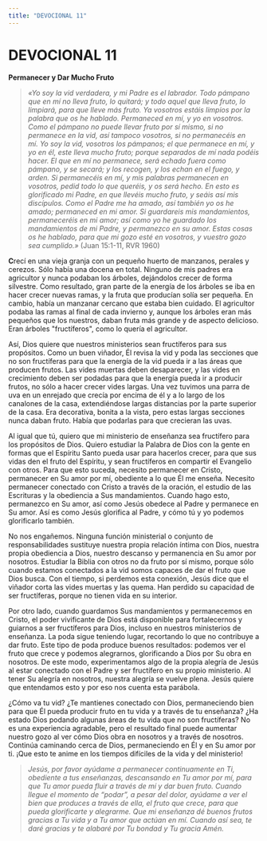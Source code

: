 ```yaml
---
title: "DEVOCIONAL 11"
---
```

# DEVOCIONAL 11

**Permanecer y Dar Mucho Fruto**

> *«Yo soy la vid verdadera, y mi Padre es el labrador. Todo pámpano que
> en mí no lleva fruto, lo quitará; y todo aquel que lleva fruto, lo
> limpiará, para que lleve más fruto. Ya vosotros estáis limpios por la
> palabra que os he hablado. Permaneced en mí, y yo en vosotros. Como el
> pámpano no puede llevar fruto por sí mismo, si no permanece en la vid,
> así tampoco vosotros, si no permanecéis en mí. Yo soy la vid, vosotros
> los pámpanos; el que permanece en mí, y yo en él, este lleva mucho
> fruto; porque separados de mí nada podéis hacer. El que en mí no
> permanece, será echado fuera como pámpano, y se secará; y los recogen,
> y los echan en el fuego, y arden. Si permanecéis en mí, y mis palabras
> permanecen en vosotros, pedid todo lo que queréis, y os será hecho. En
> esto es glorificado mi Padre, en que llevéis mucho fruto, y seáis así
> mis discípulos. Como el Padre me ha amado, así también yo os he amado;
> permaneced en mi amor. Si guardareis mis mandamientos, permaneceréis
> en mi amor; así como yo he guardado los mandamientos de mi Padre, y
> permanezco en su amor. Estas cosas os he hablado, para que mi gozo
> esté en vosotros, y vuestro gozo sea cumplido.»* (Juan 15:1-11, RVR
> 1960)

**C**recí en una vieja granja con un pequeño huerto de manzanos, perales
y cerezos. Sólo había una docena en total. Ninguno de mis padres era
agricultor y nunca podaban los árboles, dejándolos crecer de forma
silvestre. Como resultado, gran parte de la energía de los árboles se
iba en hacer crecer nuevas ramas, y la fruta que producían solía ser
pequeña. En cambio, había un manzanar cercano que estaba bien cuidado.
El agricultor podaba las ramas al final de cada invierno y, aunque los
árboles eran más pequeños que los nuestros, daban fruta más grande y de
aspecto delicioso. Eran árboles "fructíferos", como lo quería el
agricultor.

Así, Dios quiere que nuestros ministerios sean fructíferos para sus
propósitos. Como un buen viñador, Él revisa la vid y poda las secciones
que no son fructíferas para que la energía de la vid pueda ir a las
áreas que producen frutos. Las vides muertas deben desaparecer, y las
vides en crecimiento deben ser podadas para que la energía pueda ir a
producir frutos, no sólo a hacer crecer vides largas. Una vez tuvimos
una parra de uva en un enrejado que crecía por encima de él y a lo largo
de los canalones de la casa, extendiéndose largas distancias por la
parte superior de la casa. Era decorativa, bonita a la vista, pero estas
largas secciones nunca daban fruto. Había que podarlas para que
crecieran las uvas.

Al igual que tú, quiero que mi ministerio de enseñanza sea fructífero
para los propósitos de Dios. Quiero estudiar la Palabra de Dios con la
gente en formas que el Espíritu Santo pueda usar para hacerlos crecer,
para que sus vidas den el fruto del Espíritu, y sean fructíferos en
compartir el Evangelio con otros. Para que esto suceda, necesito
permanecer en Cristo, permanecer en Su amor por mí, obediente a lo que
Él me enseña. Necesito permanecer conectado con Cristo a través de la
oración, el estudio de las Escrituras y la obediencia a Sus
mandamientos. Cuando hago esto, permanezco en Su amor, así como Jesús
obedece al Padre y permanece en Su amor. Así es como Jesús glorifica al
Padre, y cómo tú y yo podemos glorificarlo también.

No nos engañemos. Ninguna función ministerial o conjunto de
responsabilidades sustituye nuestra propia relación íntima con Dios,
nuestra propia obediencia a Dios, nuestro descanso y permanencia en Su
amor por nosotros. Estudiar la Biblia con otros no da fruto por sí
mismo, porque sólo cuando estamos conectados a la vid somos capaces de
dar el fruto que Dios busca. Con el tiempo, si perdemos esta conexión,
Jesús dice que el viñador corta las vides muertas y las quema. Han
perdido su capacidad de ser fructíferas, porque no tienen vida en su
interior.

Por otro lado, cuando guardamos Sus mandamientos y permanecemos en
Cristo, el poder vivificante de Dios está disponible para fortalecernos
y guiarnos a ser fructíferos para Dios, incluso en nuestros ministerios
de enseñanza. La poda sigue teniendo lugar, recortando lo que no
contribuye a dar fruto. Este tipo de poda produce buenos resultados:
podemos ver el fruto que crece y podemos alegrarnos, glorificando a Dios
por Su obra en nosotros. De este modo, experimentamos algo de la propia
alegría de Jesús al estar conectado con el Padre y ser fructífero en su
propio ministerio. Al tener Su alegría en nosotros, nuestra alegría se
vuelve plena. Jesús quiere que entendamos esto y por eso nos cuenta esta
parábola.

¿Cómo va tu vid? ¿Te mantienes conectado con Dios, permaneciendo bien
para que Él pueda producir fruto en tu vida y a través de tu enseñanza?
¿Ha estado Dios podando algunas áreas de tu vida que no son fructíferas?
No es una experiencia agradable, pero el resultado final puede aumentar
nuestro gozo al ver cómo Dios obra en nosotros y a través de nosotros.
Continúa caminando cerca de Dios, permaneciendo en Él y en Su amor por
ti. ¡Que esto te anime en los tiempos difíciles de la vida y del
ministerio!

> *Jesús, por favor ayúdame a permanecer continuamente en Ti, obediente
> a tus enseñanzas, descansando en Tu amor por mí, para que Tu amor
> pueda fluir a través de mí y dar buen fruto. Cuando llegue el momento
> de “podar”, a pesar del dolor, ayúdame a ver el bien que produces a
> través de ella, el fruto que crece, para que pueda glorificarte y
> alegrarme. Que mi enseñanza dé buenos frutos gracias a Tu vida y a Tu
> amor que actúan en mí. Cuando así sea, te daré gracias y te alabaré
> por Tu bondad y Tu gracia Amén.*
